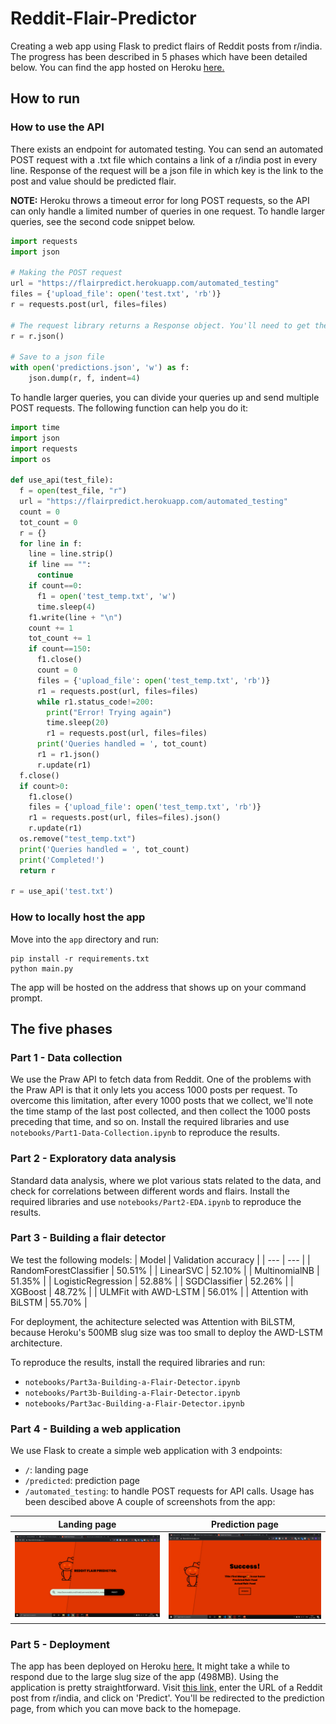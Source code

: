 # Reddit-Flair-Predictor

Creating a web app using Flask to predict flairs of Reddit posts from r/india. The progress has been described in 5 phases which have been detailed below. You can find the app hosted on Heroku [here.](https://flairpredict.herokuapp.com/)

## How to run

### How to use the API
There exists an endpoint for automated testing. You can send an automated POST request with a .txt file which contains a link of a r/india post in every line. Response of the request will be a json file in which key is the link to the post and value should be predicted flair.

**NOTE:** Heroku throws a timeout error for long POST requests, so the API can only handle a limited number of queries in one request. To handle larger queries, see the second code snippet below.

```python
import requests 
import json

# Making the POST request
url = "https://flairpredict.herokuapp.com/automated_testing"
files = {'upload_file': open('test.txt', 'rb')}
r = requests.post(url, files=files)

# The request library returns a Response object. You'll need to get the json file with this command
r = r.json()

# Save to a json file
with open('predictions.json', 'w') as f:
    json.dump(r, f, indent=4)
```

To handle larger queries, you can divide your queries up and send multiple POST requests. The following function can help you do it:

```python
import time
import json
import requests
import os

def use_api(test_file):
  f = open(test_file, "r")
  url = "https://flairpredict.herokuapp.com/automated_testing"
  count = 0
  tot_count = 0
  r = {}
  for line in f:
    line = line.strip()
    if line == "":
      continue
    if count==0:
      f1 = open('test_temp.txt', 'w')
      time.sleep(4)
    f1.write(line + "\n")
    count += 1
    tot_count += 1
    if count==150:
      f1.close()
      count = 0
      files = {'upload_file': open('test_temp.txt', 'rb')}
      r1 = requests.post(url, files=files)
      while r1.status_code!=200:
        print("Error! Trying again")
        time.sleep(20)
        r1 = requests.post(url, files=files)
      print('Queries handled = ', tot_count)
      r1 = r1.json()
      r.update(r1)
  f.close()
  if count>0:
    f1.close()
    files = {'upload_file': open('test_temp.txt', 'rb')}
    r1 = requests.post(url, files=files).json()
    r.update(r1)
  os.remove("test_temp.txt")
  print('Queries handled = ', tot_count)
  print('Completed!')
  return r
  
r = use_api('test.txt')
```

### How to locally host the app
Move into the `app` directory and run:
```
pip install -r requirements.txt
python main.py
```
The app will be hosted on the address that shows up on your command prompt.

## The five phases

### Part 1 - Data collection
We use the Praw API to fetch data from Reddit. One of the problems with the Praw API is that it only lets you access 1000 posts per request. To overcome this limitation, after every 1000 posts that we collect, we'll note the time stamp of the last post collected, and then collect the 1000 posts preceding that time, and so on. Install the required libraries and use `notebooks/Part1-Data-Collection.ipynb` to reproduce the results.

### Part 2 - Exploratory data analysis
Standard data analysis, where we plot various stats related to the data, and check for correlations between different words and flairs. Install the required libraries and use `notebooks/Part2-EDA.ipynb` to reproduce the results.

### Part 3 - Building a flair detector
We test the following models:
| Model       | Validation accuracy            |
| ---                | ---             |
| RandomForestClassifier             | 50.51%             |
| LinearSVC           | 52.10%            |
| MultinomialNB        | 51.35%             |
| LogisticRegression    | 52.88%             |
| SGDClassifier       | 52.26%             |
| XGBoost       | 48.72%             |
| ULMFit with AWD-LSTM       | 56.01%             |
| Attention with BiLSTM       | 55.70%             |

For deployment, the achitecture selected was Attention with BiLSTM, because Heroku's 500MB slug size was too small to deploy the AWD-LSTM architecture.

To reproduce the results, install the required libraries and run:
- `notebooks/Part3a-Building-a-Flair-Detector.ipynb`
- `notebooks/Part3b-Building-a-Flair-Detector.ipynb`
- `notebooks/Part3ac-Building-a-Flair-Detector.ipynb`

### Part 4 - Building a web application
We use Flask to create a simple web application with 3 endpoints:
- `/`: landing page
- `/predicted`: prediction page
- `/automated_testing`: to handle POST requests for API calls. Usage has been descibed above
A couple of screenshots from the app:

 Landing page                         |                      Prediction page    |
:-------------------------:|:-------------------------:|
![](images/homescreen.png?raw=True) |![](images/predicted.png?raw=true) |

### Part 5 - Deployment
The app has been deployed on Heroku [here.](https://flairpredict.herokuapp.com/) It might take a while to respond due to the large slug size of the app (498MB). Using the application is pretty straightforward. Visit [this link,](https://flairpredict.herokuapp.com/) enter the URL of a Reddit post from r/india, and click on 'Predict'. You'll be redirected to the prediction page, from which you can move back to the homepage.
